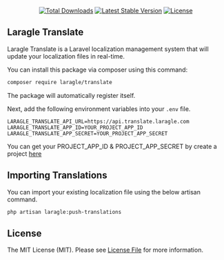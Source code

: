 <p align="center">
<a href="https://packagist.org/packages/laragle/translate"><img src="https://poser.pugx.org/laragle/translate/d/total.svg" alt="Total Downloads"></a>
<a href="https://packagist.org/packages/laragle/translate"><img src="https://poser.pugx.org/laragle/translate/v/stable.svg" alt="Latest Stable Version"></a>
<a href="https://packagist.org/packages/laragle/translate"><img src="https://poser.pugx.org/laragle/translate/license.svg" alt="License"></a>
</p>

## Laragle Translate
Laragle Translate is a Laravel localization management system that will update your localization files in real-time.

You can install this package via composer using this command:

```bash
composer require laragle/translate
```

The package will automatically register itself.

Next, add the following environment variables into your `.env` file.

```env
LARAGLE_TRANSLATE_API_URL=https://api.translate.laragle.com
LARAGLE_TRANSLATE_APP_ID=YOUR_PROJECT_APP_ID
LARAGLE_TRANSLATE_APP_SECRET=YOUR_PROJECT_APP_SECRET
```

You can get your PROJECT_APP_ID & PROJECT_APP_SECRET by create a project [here](https://translate.laragle.com)

## Importing Translations

You can import your existing localization file using the below artisan command.

```bash
php artisan laragle:push-translations
```

## License

The MIT License (MIT). Please see [License File](LICENSE) for more information.
